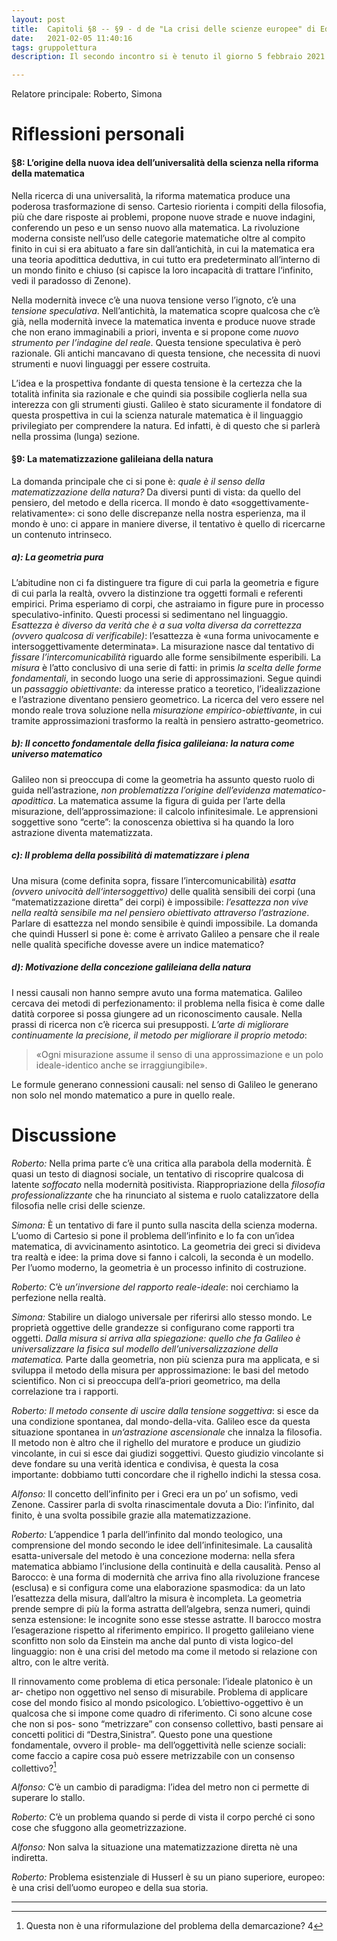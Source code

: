 ```yaml
---
layout: post
title:  Capitoli §8 -- §9 - d de "La crisi delle scienze europee" di Edmund Husserl
date:   2021-02-05 11:40:16
tags: gruppolettura
description: Il secondo incontro si è tenuto il giorno 5 febbraio 2021. È stata letta la SECONDA PARTE de "La crisi delle scienze europee e la fenomenologia trascendentale", capitoli dall’ §8 al §9 − d, pag. da 57 a 75 <a href="https://www.ilsaggiatore.com/libro/la-crisi-delle-scienze-europee-e-la-fenomenologia-trascendentale-2/">dell’edizione il saggiatore</a>

---
```


Relatore principale:  Roberto, Simona

# Riflessioni personali

#### §8: L’origine della nuova idea dell’universalità della scienza nella riforma della matematica

Nella ricerca di una universalità, la riforma matematica produce una poderosa trasformazione di senso. Cartesio riorienta i compiti della filosofia, più che dare risposte ai problemi, propone nuove strade e nuove indagini, conferendo un peso e un senso nuovo alla matematica. La rivoluzione moderna consiste nell’uso delle categorie matematiche oltre al compito finito in cui si era abituato a fare sin dall’antichità, in cui la matematica era una teoria apodittica deduttiva, in cui tutto era predeterminato all’interno di un mondo finito e chiuso (si capisce la loro incapacità di trattare l‘infinito, vedi il paradosso di Zenone).

Nella modernità invece c’è una nuova tensione verso l’ignoto, c’è una _tensione speculativa_. Nell’antichità, la matematica scopre qualcosa che c’è già, nella modernità invece la matematica inventa e produce nuove strade che non erano immaginabili a priori, inventa e si propone come _nuovo strumento per l’indagine del reale_. Questa tensione speculativa è però razionale. Gli antichi mancavano di questa tensione, che necessita di nuovi strumenti e nuovi linguaggi per essere costruita.

L’idea e la prospettiva fondante di questa tensione è la certezza che la totalità infinita sia razionale e che quindi sia possibile coglierla nella sua interezza con gli strumenti giusti. Galileo è stato sicuramente il fondatore di questa prospettiva in cui la scienza naturale matematica è il linguaggio privilegiato per comprendere la natura. Ed infatti, è di questo che si parlerà nella prossima (lunga) sezione.

#### §9: La matematizzazione galileiana della natura

La domanda principale che ci si pone è: _quale è il senso della matematizzazione della natura?_ Da diversi punti di vista: da quello del pensiero, del metodo e della ricerca. Il mondo è dato «soggettivamente-relativamente»: ci sono delle discrepanze nella nostra esperienza, ma il mondo è uno: ci appare in maniere diverse, il tentativo è quello di ricercarne un contenuto intrinseco.

##### a): La geometria pura

L’abitudine non ci fa distinguere tra figure di cui parla la geometria e figure di cui parla la realtà, ovvero la distinzione tra oggetti formali e referenti empirici. Prima esperiamo di corpi, che astraiamo in figure pure in processo speculativo-infinito. Questi processi si sedimentano nel linguaggio. _Esattezza è diverso da verità che è a sua volta diversa da correttezza (ovvero qualcosa di verificabile)_: l’esattezza è «una forma univocamente e intersoggettivamente determinata». La misurazione nasce dal tentativo di _fissare l’intercomunicabilità_ riguardo alle forme sensibilmente esperibili. La _misura_ è l’atto conclusivo di una serie di fatti: in primis _la scelta delle forme fondamentali_, in secondo luogo una serie di approssimazioni. Segue quindi un _passaggio obiettivante_: da interesse pratico a teoretico, l’idealizzazione e l’astrazione diventano pensiero geometrico. La ricerca del vero essere nel mondo reale trova soluzione nella _misurazione empirico-obiettivante_, in cui tramite approssimazioni trasformo la realtà in pensiero astratto-geometrico.

##### b): Il concetto fondamentale della fisica galileiana: la natura come universo matematico

Galileo non si preoccupa di come la geometria ha assunto questo ruolo di guida nell’astrazione, _non problematizza l’origine dell’evidenza matematico-apodittica_. La matematica assume la figura di guida per l’arte della misurazione, dell’approssimazione: il calcolo infinitesimale. Le apprensioni soggettive sono “certe”: la conoscenza obiettiva si ha quando la loro astrazione diventa matematizzata.

##### c): Il problema della possibilità di matematizzare i plena

Una misura (come definita sopra, fissare l’intercomunicabilità) _esatta (ovvero univocità dell‘intersoggettivo)_ delle qualità sensibili dei corpi (una “matematizzazione diretta” dei corpi) è impossibile: _l’esattezza non vive nella realtà sensibile ma nel pensiero obiettivato attraverso l’astrazione_. Parlare di esattezza nel mondo sensibile è quindi impossibile. La domanda che quindi Husserl si pone è: come è arrivato Galileo a pensare che il reale nelle qualità specifiche dovesse avere un indice matematico?

##### d): Motivazione della concezione galileiana della natura

I nessi causali non hanno sempre avuto una forma matematica. Galileo cercava dei metodi di perfezionamento: il problema nella fisica è come dalle datità corporee si possa giungere ad un riconoscimento causale. Nella prassi di ricerca non c’è ricerca sui presupposti. _L’arte di migliorare continuamente la precisione, il metodo per migliorare il proprio metodo_: 

> «Ogni misurazione assume il senso di una approssimazione e un polo ideale-identico anche se irraggiungibile».  

Le formule generano connessioni causali: nel senso di Galileo le generano non solo nel mondo matematico a pure in quello reale.


# Discussione


_Roberto:_ Nella prima parte c’è una critica alla parabola della modernità. È quasi un testo di diagnosi sociale, un tentativo di riscoprire qualcosa di latente _soffocato_ nella modernità positivista. Riappropriazione della _filosofia professionalizzante_ che ha rinunciato al sistema e ruolo catalizzatore della filosofia nelle crisi delle scienze.

_Simona:_ 
È un tentativo di fare il punto sulla nascita della scienza moderna. L’uomo di Cartesio si pone il problema dell’infinito e lo fa con un’idea matematica, di avvicinamento asintotico. La geometria dei greci si divideva tra realtà e idee: la prima dove si fanno i calcoli, la seconda è un modello. Per l’uomo moderno, la geometria è un processo infinito di costruzione.

_Roberto:_
C’è _un’inversione del rapporto reale-ideale_: noi cerchiamo la perfezione nella realtà.

_Simona:_
Stabilire un dialogo universale per riferirsi allo stesso mondo. Le proprietà oggettive delle grandezze si configurano come rapporti tra oggetti. _Dalla misura si arriva alla spiegazione: quello che fa Galileo è universalizzare la fisica sul modello dell’universalizzazione della matematica._ Parte dalla geometria, non più scienza pura ma applicata, e si sviluppa il metodo della misura per approssimazione: le basi del metodo scientifico. Non ci si preoccupa dell’a-priori geometrico, ma della correlazione tra i rapporti.

_Roberto:_
_Il metodo consente di uscire dalla tensione soggettiva_: si esce da una condizione spontanea, dal mondo-della-vita. Galileo esce da questa situazione spontanea in _un‘astrazione ascensionale_ che innalza la filosofia. Il metodo non è altro che il righello del muratore e produce un giudizio vincolante, in cui si esce dai giudizi soggettivi. Questo giudizio vincolante si deve fondare su una verità identica e condivisa, è questa la cosa importante: dobbiamo tutti concordare che il righello indichi la stessa cosa.

_Alfonso:_
Il concetto dell’infinito per i Greci era un po’ un sofismo, vedi Zenone. Cassirer parla di svolta rinascimentale dovuta a Dio: l’infinito, dal finito, è una svolta possibile grazie alla matematizzazione.

_Roberto:_
L’appendice 1 parla dell’infinito dal mondo teologico, una comprensione del mondo secondo le idee dell’infinitesimale. La causalità esatta-universale del metodo è una concezione moderna: nella sfera matematica abbiamo l’inclusione della continuità e della causalità. Penso al Barocco: è una forma di modernità che arriva fino alla rivoluzione francese (esclusa) e si configura come una elaborazione spasmodica: da un lato l’esattezza della misura, dall’altro la misura è incompleta. La geometria prende sempre di più la forma astratta dell’algebra, senza numeri, quindi senza estensione: le incognite sono esse stesse astratte. Il barocco mostra l’esagerazione rispetto al riferimento empirico. Il progetto galileiano viene sconfitto non solo da Einstein ma anche dal punto di vista logico-del linguaggio: non è una crisi del metodo ma come il metodo si relazione con altro, con le altre verità.

Il rinnovamento come problema di etica personale: l’ideale platonico è un ar- chetipo non oggettivo nel senso di misurabile. Problema di applicare cose del mondo fisico al mondo psicologico. L’obiettivo-oggettivo è un qualcosa che si impone come quadro di riferimento. Ci sono alcune cose che non si pos- sono “metrizzare” con consenso collettivo, basti pensare ai concetti politici di “Destra,Sinistra”. Questo pone una questione fondamentale, ovvero il proble- ma dell’oggettività nelle scienze sociali: come faccio a capire cosa può essere metrizzabile con un consenso collettivo?[^1]

_Alfonso:_
C’è un cambio di paradigma: l’idea del metro non ci permette di superare lo stallo.

_Roberto:_
C’è un problema quando si perde di vista il corpo perché ci sono cose che sfuggono alla geometrizzazione.

_Alfonso:_
Non salva la situazione una matematizzazione diretta nè una indiretta.

_Roberto:_
Problema esistenziale di Husserl è su un piano superiore, europeo: è una crisi dell’uomo europeo e della sua storia.

---

[^1]: Questa non è una riformulazione del problema della demarcazione? 4
